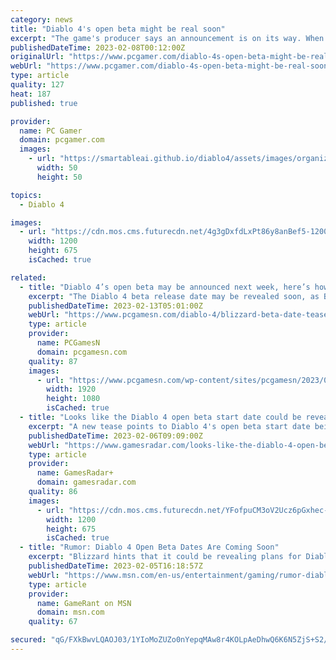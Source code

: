 ```yaml
---
category: news
title: "Diablo 4's open beta might be real soon"
excerpt: "The game's producer says an announcement is on its way. When Blizzard set Diablo 4's release date to June 6, it also announced that it would get an open beta. Right now, you can't sign up for it ..."
publishedDateTime: 2023-02-08T00:12:00Z
originalUrl: "https://www.pcgamer.com/diablo-4s-open-beta-might-be-real-soon/"
webUrl: "https://www.pcgamer.com/diablo-4s-open-beta-might-be-real-soon/"
type: article
quality: 127
heat: 187
published: true

provider:
  name: PC Gamer
  domain: pcgamer.com
  images:
    - url: "https://smartableai.github.io/diablo4/assets/images/organizations/pcgamer.com-50x50.jpg"
      width: 50
      height: 50

topics:
  - Diablo 4

images:
  - url: "https://cdn.mos.cms.futurecdn.net/4g3gDxfdLxPt86y8anBef5-1200-80.jpg"
    width: 1200
    height: 675
    isCached: true

related:
  - title: "Diablo 4’s open beta may be announced next week, here’s how to tune in"
    excerpt: "The Diablo 4 beta release date may be revealed soon, as Blizzard boss Rod Fergusson, formerly of Bioshock and Gears of War fame, teases the possibility of more details on the RPG game coming at an ..."
    publishedDateTime: 2023-02-13T05:01:00Z
    webUrl: "https://www.pcgamesn.com/diablo-4/blizzard-beta-date-tease"
    type: article
    provider:
      name: PCGamesN
      domain: pcgamesn.com
    quality: 87
    images:
      - url: "https://www.pcgamesn.com/wp-content/sites/pcgamesn/2023/02/diablo-4-beta-release-date-blizzard-tease.jpg"
        width: 1920
        height: 1080
        isCached: true
  - title: "Looks like the Diablo 4 open beta start date could be revealed next week"
    excerpt: "A new tease points to Diablo 4's open beta start date being unveiled \"soon\", possibly even at a gaming event next week. Just last week, one fan took to Twitter to ask Diablo general manager Rod ..."
    publishedDateTime: 2023-02-06T09:09:00Z
    webUrl: "https://www.gamesradar.com/looks-like-the-diablo-4-open-beta-start-date-could-be-revealed-next-week/"
    type: article
    provider:
      name: GamesRadar+
      domain: gamesradar.com
    quality: 86
    images:
      - url: "https://cdn.mos.cms.futurecdn.net/YFofpuCM3oV2Ucz6pGxhec-1200-80.jpg"
        width: 1200
        height: 675
        isCached: true
  - title: "Rumor: Diablo 4 Open Beta Dates Are Coming Soon"
    excerpt: "Blizzard hints that it could be revealing plans for Diablo 4's open beta at the upcoming IGN Fan Fest 2023 event, or somewhere similar."
    publishedDateTime: 2023-02-05T16:18:57Z
    webUrl: "https://www.msn.com/en-us/entertainment/gaming/rumor-diablo-4-open-beta-dates-are-coming-soon/ar-AA178UXM"
    type: article
    provider:
      name: GameRant on MSN
      domain: msn.com
    quality: 67

secured: "qG/FXkBwvLQAOJ03/1YIoMoZUZo0nYepqMAw8r4KOLpAeDhwQ6K6N5ZjS+S2/uKM09afi+eyy1x2/iN04pRXZ5HGaaqtxKWBNkYpI51sGe/RpKKnR1DxsPF4CPw/kt+sQyFnGW7vTw8zy4m03jmRA84hltyEO+xYlFhBY+bGX/0VpGmM1phAmcSwsb5oHn/3Ny27cisBdUVzggi8+FQAKaP/rcIGczIXqmfyhiiSF/tAjU3lORsJwX/Dac9hPzlrO+P6HCapiOHuibvQeNtGsDVkgjgbEZLZLxcKuxC7JKquekQHpzSvHsTvQObH1+ePE2nlPLIOCANBsJkGYodSUerf0yq4F98LJlOW4Y5ofk0=;t15u/F/BE4HigtrcPCtRYw=="
---
```


